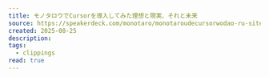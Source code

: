 ```yaml
---
title: モノタロウでCursorを導入してみた理想と現実、それと未来
source: https://speakerdeck.com/monotaro/monotaroudecursorwodao-ru-sitemitali-xiang-toxian-shi-soretowei-lai
created: 2025-08-25
description:
tags:
  - clippings
read: true
---
```

